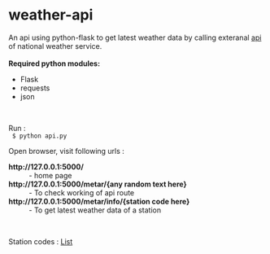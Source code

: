 # weather-api
An api using python-flask to get latest weather data by calling exteranal <a href = "https://www.weather.gov/documentation/services-web-api">api</a> of national weather service.
<br> <br>
<strong>Required python modules:</strong>
<ul> 
  <li>Flask </li>
  <li>requests </li>
  <li>json </li>
</ul>
<br>

Run : <br>
<code> $ python api.py </code> <br>

Open browser, visit following urls :  <br>
<dl>
  <dt><strong>http://127.0.0.1:5000/</strong></dt>
  <dd> - home page
  <dt><strong>http://127.0.0.1:5000/metar/{any random text here}</strong></dt>
  <dd>- To check working of api route</dd>
   <dt><strong>http://127.0.0.1:5000/metar/info/{station code here}</strong></dt>
  <dd>- To get latest weather data of a station</dd>
</dl> <br>

Station codes : <a href = "https://www.weather.gov/arh/stationlist">List</a>
